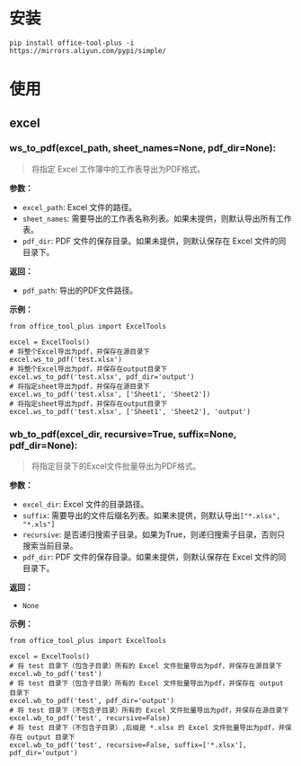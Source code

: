 # 安装

```shell
pip install office-tool-plus -i https://mirrors.aliyun.com/pypi/simple/
```

# 使用

## excel

### ws_to_pdf(excel_path, sheet_names=None, pdf_dir=None):

> 将指定 Excel 工作簿中的工作表导出为PDF格式。

**参数：**

- `excel_path`: Excel 文件的路径。
- `sheet_names`: 需要导出的工作表名称列表。如果未提供，则默认导出所有工作表。
- `pdf_dir`: PDF 文件的保存目录。如果未提供，则默认保存在 Excel 文件的同目录下。

**返回：**

- `pdf_path`: 导出的PDF文件路径。

**示例：**

```shell
from office_tool_plus import ExcelTools

excel = ExcelTools()
# 将整个Excel导出为pdf，并保存在源目录下
excel.ws_to_pdf('test.xlsx')
# 将整个Excel导出为pdf，并保存在output目录下
excel.ws_to_pdf('test.xlsx', pdf_dir='output')
# 将指定sheet导出为pdf，并保存在源目录下
excel.ws_to_pdf('test.xlsx', ['Sheet1', 'Sheet2'])
# 将指定sheet导出为pdf，并保存在output目录下
excel.ws_to_pdf('test.xlsx', ['Sheet1', 'Sheet2'], 'output')
```

### wb_to_pdf(excel_dir, recursive=True, suffix=None, pdf_dir=None):

> 将指定目录下的Excel文件批量导出为PDF格式。

**参数：**

- `excel_dir`: Excel 文件的目录路径。
- `suffix`: 需要导出的文件后缀名列表。如果未提供，则默认导出`["*.xlsx", "*.xls"]`
- `recursive`: 是否递归搜索子目录。如果为True，则递归搜索子目录，否则只搜索当前目录。
- `pdf_dir`: PDF 文件的保存目录。如果未提供，则默认保存在 Excel 文件的同目录下。

**返回：**

- `None`

**示例：**

```shell
from office_tool_plus import ExcelTools

excel = ExcelTools()
# 将 test 目录下（包含子目录）所有的 Excel 文件批量导出为pdf，并保存在源目录下
excel.wb_to_pdf('test')
# 将 test 目录下（包含子目录）所有的 Excel 文件批量导出为pdf，并保存在 output 目录下
excel.wb_to_pdf('test', pdf_dir='output')
# 将 test 目录下（不包含子目录）所有的 Excel 文件批量导出为pdf，并保存在源目录下
excel.wb_to_pdf('test', recursive=False)
# 将 test 目录下（不包含子目录）,后缀是 *.xlsx 的 Excel 文件批量导出为pdf，并保存在 output 目录下
excel.wb_to_pdf('test', recursive=False, suffix=['*.xlsx'], pdf_dir='output')
```
